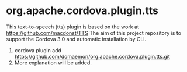 org.apache.cordova.plugin.tts
=========================

This text-to-speech (tts) plugin is based on the work at https://github.com/macdonst/TTS
The aim of this project repository is to support the Cordova 3.0 and automatic installation by CLI.

1. cordova plugin add https://github.com/domaemon/org.apache.cordova.plugin.tts.git
2. More explanation will be added.

